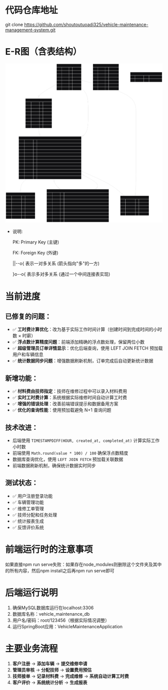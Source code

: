 # 代码仓库地址
git clone https://github.com/shoutoutuoadi325/vehicle-maintenance-management-system.git

# E-R图（含表结构）
![alt text](user_vehicle_repair_relationships.svg)
- 说明:<p>
PK: Primary Key (主键)<p>
FK: Foreign Key (外键)<p>
||--o{ 表示一对多关系 (箭头指向"多"的一方)<p>
}o--o{ 表示多对多关系 (通过一个中间连接表实现)<p>

# 当前进度
## 已修复的问题：
- ✅ **工时费计算优化**：改为基于实际工作时间计算（创建时间到完成时间的小时数 × 时薪）
- ✅ **浮点数计算精度问题**：前端添加精确的浮点数处理，保留两位小数
- ✅ **超级管理员订单详情显示**：优化后端查询，使用 LEFT JOIN FETCH 预加载用户和车辆信息
- ✅ **统计数据同步问题**：增强数据刷新机制，订单完成后自动更新统计数据

## 新增功能：
- ✅ **材料费由技师指定**：技师在维修过程中可以录入材料费用
- ✅ **实时工时费计算**：系统根据实际维修时间自动计算工时费
- ✅ **增强的错误处理**：改善前端错误提示和数据备用方案
- ✅ **优化的查询性能**：使用预加载避免 N+1 查询问题

## 技术改进：
- 后端使用 `TIMESTAMPDIFF(HOUR, created_at, completed_at)` 计算实际工作小时数
- 前端使用 `Math.round(value * 100) / 100` 确保浮点数精度
- 数据库查询优化，使用 `LEFT JOIN FETCH` 预加载关联数据
- 前端数据刷新机制，确保统计数据实时同步

## 测试状态：
- ✅ 用户注册登录功能
- ✅ 车辆管理功能  
- ✅ 维修工单管理
- ✅ 技师分配和任务处理
- ✅ 统计报表生成
- ✅ 反馈评价系统

# 前端运行时的注意事项
如果直接npm run serve失败：如果存在node_modules则删除这个文件夹及其中的所有内容，然后npm install之后再npm run serve即可

# 后端运行说明
1. 确保MySQL数据库运行在localhost:3306
2. 数据库名称：vehicle_maintenance_db
3. 用户名/密码：root/123456（根据实际情况调整）
4. 运行SpringBoot应用：VehicleMaintenanceApplication

# 主要业务流程
1. **客户注册** → **添加车辆** → **提交维修申请**
2. **管理员审核** → **分配技师** → **设置费用预估**
3. **技师接单** → **记录材料费** → **完成维修** → **系统自动计算工时费**
4. **客户评价** → **系统统计分析** → **生成报表**